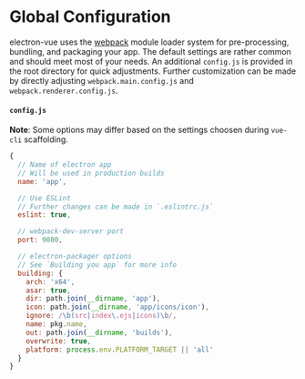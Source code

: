 # Global Configuration

electron-vue uses the [webpack](https://github.com/webpack/webpack) module loader system for pre-processing, bundling, and packaging your app. The default settings are rather common and should meet most of your needs. An additional `config.js` is provided in the root directory for quick adjustments. Further customization can be made by directly adjusting `webpack.main.config.js` and `webpack.renderer.config.js`.

#### `config.js`
**Note**: Some options may differ based on the settings choosen during `vue-cli` scaffolding.

```js
{
  // Name of electron app
  // Will be used in production builds
  name: 'app',

  // Use ESLint
  // Further changes can be made in `.eslintrc.js`
  eslint: true,

  // webpack-dev-server port
  port: 9080,

  // electron-packager options
  // See `Building you app` for more info
  building: {
    arch: 'x64',
    asar: true,
    dir: path.join(__dirname, 'app'),
    icon: path.join(__dirname, 'app/icons/icon'),
    ignore: /\b(src|index\.ejs|icons)\b/,
    name: pkg.name,
    out: path.join(__dirname, 'builds'),
    overwrite: true,
    platform: process.env.PLATFORM_TARGET || 'all'
  }
}
```
